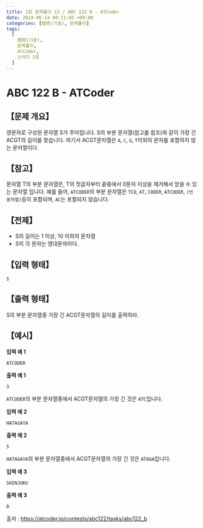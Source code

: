 ```yaml
---
title: 1회 문제풀이 13 / ABC 122 B - ATCoder
date: 2024-06-24 00:21:05 +09:00
categories: [技術(기술), 문제풀이]
tags:
  [
    技術(기술),
    문제풀이,
    AtCoder,
    스터디 1회
  ]
---
```

# ABC 122 B - ATCoder
## 【문제 개요】
영문자로 구성된 문자열 S가 주어집니다. S의 부분 문자열(참고를 참조)와 같이 가장 긴 ACGT의 길이를 찾습니다.
여기서 ACGT문자열은 `A`, `C`, `G`, `T`이외의 문자를 포함하지 않는 문자열이다.

## 【참고】
문자열 T의 부분 문자열은, T의 첫글자부터 끝중에서 0문자 이상을 제거해서 얻을 수 있는 문자열 입니다.
예를 들어, `ATCODER`의 부분 문자열은 `TCO`, `AT`, `CODER`, `ATCODER`, `(빈 문자열)`등이 포함되며, `AC`는 포함되지 않습니다.

## 【전제】
- S의 길이는 1 이상, 10 이하의 문자열
- S의 각 문자는 영대문자이다.

## 【입력 형태】
```
S
```

## 【출력 형태】
S의 부분 문자열중 가장 긴 ACGT문자열의 길이를 출력하라.

## 【예시】

**입력 예 1**

```
ATCODER
```

**출력 예 1**

```
3
```
`ATCODER`의 부분 문자열중에서 ACGT문자열의 가장 긴 것은 `ATC`입니다. 

**입력 예 2**

```
HATAGAYA
```

**출력 예 2**

```
5
```
`HATAGAYA`의 부분 문자열중에서 ACGT문자열의 가장 긴 것은 `ATAGA`입니다.

**입력 예 3**

```
SHINJUKU
```

**출력 예 3**

```
0
```

출처 : <a href="https://atcoder.jp/contests/abc122/tasks/abc122_b">https://atcoder.jp/contests/abc122/tasks/abc122_b</a> 